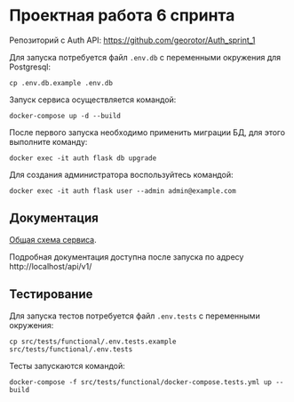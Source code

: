 # Проектная работа 6 спринта

Репозиторий с Auth API: https://github.com/georotor/Auth_sprint_1

Для запуска потребуется файл `.env.db` с переменными окружения для Postgresql:
```commandline
cp .env.db.example .env.db
```

Запуск сервиса осуществляется командой:
```commandline
docker-compose up -d --build
```

После первого запуска необходимо применить миграции БД, для этого выполните команду:
```commandline
docker exec -it auth flask db upgrade
```

Для создания администратора воспользуйтесь командой:
```commandline
docker exec -it auth flask user --admin admin@example.com
```

## Документация
[Общая схема сервиса](https://github.com/georotor/Auth_sprint_1/blob/main/docs/Auth%20API.pdf).

Подробная документация доступна после запуска по адресу http://localhost/api/v1/



## Тестирование

Для запуска тестов потребуется файл `.env.tests` с переменными окружения:
```commandline
cp src/tests/functional/.env.tests.example src/tests/functional/.env.tests
```
Тесты запускаются командой:
```commandline
docker-compose -f src/tests/functional/docker-compose.tests.yml up --build
```
